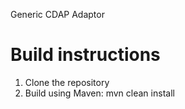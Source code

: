 
Generic CDAP Adaptor

# Build instructions

1. Clone the repository
2. Build using Maven: mvn clean install

